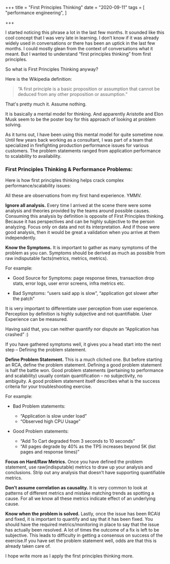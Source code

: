

+++
title = "First Principles Thinking"
date = "2020-09-11"
tags = [
    "performance engineering",
]

+++

I started noticing this phrase a lot in the last few months. It sounded like this cool concept that I was very late in learning. I don’t know if it was already widely used in conversations or there has been an uptick in the last few months. I could mostly glean from the context of conversations what it meant. But I wanted to understand “first principles thinking” from first principles.



So what is First Principles Thinking anyway?



Here is the Wikipedia definition:

>“A first principle is a basic proposition or assumption that cannot be deduced from any other proposition or assumption.”

That's pretty much it. Assume nothing.



It is basically a mental model for thinking. And apparently Aristotle and Elon Musk seem to be the poster boy for this approach of looking at problem solving.



As it turns out, I have been using this mental model for quite sometime now. Until few years back working as a consultant, I was part of a team that specialized in firefighting production performance issues for various customers. The problem statements ranged from application performance to scalability to availability.

   


### First Principles Thinking & Performance Problems:



Here is how first principles thinking helps crack complex performance/scalability issues:



All these are observations from my first hand experience. YMMV.



**Ignore all analysis.**  Every time I arrived at the scene there were some analysis and theories provided by the teams around possible causes. Consuming this analysis by definition is opposite of First Principles thinking. Because it has perspectives and can be highly subjective to the person analyzing. Focus only on data and not its interpretation. And if those were good analysis, then it would be great a validation when you arrive at them independently. 



**Know the Symptoms.**  It is important to gather as many symptoms of the problem as you can. Symptoms should be derived as much as possible from raw indisputable facts(metrics, metrics, metrics).

For example:

* Good Source for Symptoms: page response times, transaction drop stats, error logs, user error screens, infra metrics etc.

* Bad Symptoms: “users said app is slow”, “application got slower after the patch”

It is very important to differentiate user perception from user experience. Perception by definition is highly subjective and not quantifiable. User Experience can be measured.

Having said that, you can neither quantify nor dispute an “Application has crashed” :)



If you have gathered symptoms well, it gives you a head start into the next step – Defining the problem statement.



**Define Problem Statement.**  This is a much cliched one. But before starting an RCA, define the problem statement. Defining a good problem statement is half the battle won. Good problem statements (pertaining to performance and scalability) usually contain quantification – no subjectivity, no ambiguity. A good problem statement itself describes what is the success criteria for your troubleshooting exercise.



For example:
* Bad Problem statements:
    - “Application is slow under load”
    - “Observed high CPU Usage”


* Good Problem statements:
    - “Add To Cart degraded from 3 seconds to 10 seconds” 
    - “All pages degrade by 40% as the TPS increases beyond 5K (list pages and response times)”



**Focus on Hard/Raw Metrics.**  Once you have defined the problem statement, use raw(indisputable) metrics to draw up your analysis and conclusions. Strip out any analysis that doesn’t have supporting quantifiable metrics.



**Don’t assume correlation as causality.**  It is very common to look at patterns of different metrics and mistake matching trends as spotting a cause. For all we know all these metrics indicate effect of an underlying cause.



**Know when the problem is solved.** Lastly, once the issue has been RCA’d and fixed, it is important to quantify and say that it has been fixed. You should have the required metrics/monitoring in place to say that the issue has actually been resolved. A lot of times the outcome of a fix is left to be subjective. This leads to difficulty in getting a consensus on success of the exercise.If you have set the problem statement well, odds are that this is already taken care of.



I hope write more as I apply the first principles thinking more.





